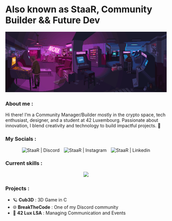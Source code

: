 # Also known as StaaR, Community Builder && Future Dev

![Banner](https://github.com/gabrielle-pch/gabrielle-pch/blob/main/0293592C-EEFF-4807-BB5E-F64408822750.gif)

<h3 align="left">About me :</h3>
<p align="left"> 
Hi there!
I’m a Community Manager/Builder mostly in the crypto space, tech enthusiast, designer, and a student at 42 Luxembourg. Passionate about innovation, I blend creativity and technology to build impactful projects. 🚀
</p>

### My Socials : 

<p align="center">
  <a href="https://discord.gg/staar" target="_blank" style="text-decoration: none;">
    <img alt="StaaR | Discord" width="48px" src="https://skillicons.dev/icons?i=discord" />
  </a>
  <a href="https://instagram.com/gabrielle.pch" target="_blank" style="margin: 0 10px; text-decoration: none;">
    <img alt="StaaR | Instagram" width="48px" src="https://skillicons.dev/icons?i=instagram" />
  </a>
  <a href="https://www.linkedin.com/in/gabrielle-pochon-2bb0b0255/" target="_blank" style="text-decoration: none;">
    <img alt="StaaR | Linkedin" width="48px" src="https://skillicons.dev/icons?i=linkedin" />
  </a>
</p>

### Current skills :

<p align="center">
  <a href="https://skillicons.dev">
    <img src="https://skillicons.dev/icons?i=git,vscode,linux,c,vim,figma,ae,blender,ps" />
  </a>
</p>

<h3 align="left">Projects :</h3>
<ul align="left">
  <li>🪐 <strong>Cub3D</strong> : 3D Game in C</li>
  <li>🌐 <strong>BreakTheCode</strong> : One of my Discord community </li>
  <li>💭 <strong>42 Lux LSA</strong> : Managing Communication and Events</li>
</ul>

[youtube]: https://www.youtube.com/@Shinystaar_
[instagram]: https://instagram.com/gabrielle.pch
[discord]: https://discord.com/invite/staar

